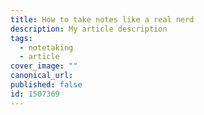 ```yaml
---
title: How to take notes like a real nerd
description: My article description
tags:
  - notetaking
  - article
cover_image: ""
canonical_url: 
published: false
id: 1507369
---
```

